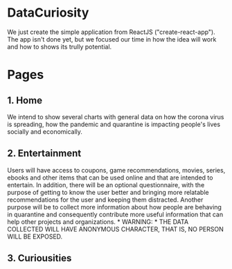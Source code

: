 # DataCuriosity

We just create the simple application from ReactJS ("create-react-app"). The app isn't done yet, but we focused our time in how the idea will work and how to shows its trully potential.

# Pages

## 1. Home

We intend to show several charts with general data on how the corona virus is spreading, how the pandemic and quarantine is impacting people's lives socially and economically.



## 2. Entertainment

Users will have access to coupons, game recommendations, movies, series, ebooks and other items that can be used online and that are intended to entertain. In addition, there will be an optional questionnaire, with the purpose of getting to know the user better and bringing more relatable recommendations for the user and keeping them distracted. Another purpose will be to collect more information about how people are behaving in quarantine and consequently contribute more useful information that can help other projects and organizations. * WARNING: * THE DATA COLLECTED WILL HAVE ANONYMOUS CHARACTER, THAT IS, NO PERSON WILL BE EXPOSED.



## 3. Curiousities 




